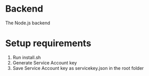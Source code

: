 # Backend
The Node.js backend

# Setup requirements

1) Run install.sh
2) Generate Service Account key
3) Save Service Account key as servicekey.json in the root folder